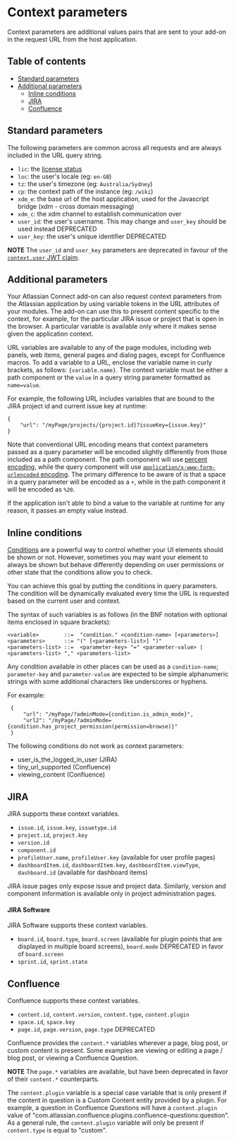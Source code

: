 # Context parameters

Context parameters are additional values pairs that are sent to your add-on in the request URL from the host application.

## Table of contents

* [Standard parameters](#standard-parameters)
* [Additional parameters](#additional-parameters)
  * [Inline conditions](#inline-conditions)
  * [JIRA](#additional-parameters-jira)
  * [Confluence](#additional-parameters-confluence)

## <a name="standard-parameters"></a>Standard parameters

The following parameters are common across all requests and are always included in the URL query string.

* `lic`: the [license status](./licensing.html#license-status)
* `loc`: the user's locale (eg: `en-GB`)
* `tz`: the user's timezone (eg: `Australia/Sydney`)
* `cp`: the context path of the instance (eg: `/wiki`)
* `xdm_e`: the base url of the host application, used for the Javascript bridge (xdm - cross domain messaging)
* `xdm_c`: the xdm channel to establish communication over
* `user_id`: the user's username. This may change and `user_key` should be used instead <span class="aui-lozenge">DEPRECATED</span>
* `user_key`: the user's unique identifier <span class="aui-lozenge">DEPRECATED</span>

**NOTE** The `user_id` and `user_key` parameters are deprecated in favour of the [`context.user` JWT claim](./understanding-jwt.html#token-structure-claims).

## <a name="additional-parameters"></a>Additional parameters

Your Atlassian Connect add-on can also request context parameters from the Atlassian application by using
variable tokens in the URL attributes of your modules. The add-on can use this to present content specific to the
context, for example, for the particular JIRA issue or project that is open in the browser. A particular variable is
available only where it makes sense given the application context.

URL variables are available to any of the page modules, including web panels, web items, general pages and dialog pages,
except for Confluence macros. To add a variable to a URL, enclose the variable name in curly brackets, as follows: `{variable.name}`.
The context variable must be either a path component or the `value` in a query string parameter formatted as `name=value`.

For example, the following URL includes variables that are bound to the JIRA project id and current issue key at runtime:

```
{
    "url": "/myPage/projects/{project.id}?issueKey={issue.key}"
}
```

Note that conventional URL encoding means that context parameters passed as a query parameter will be encoded
slightly differently from those included as a path component. The path component will use 
[percent encoding](https://en.wikipedia.org/wiki/Percent-encoding), while the query component will use 
[`application/x-www-form-urlencoded` encoding](http://www.w3.org/TR/html5/forms.html#application/x-www-form-urlencoded-encoding-algorithm). 
The primary difference to be aware of is that a space in a query parameter will be encoded as a `+`, while in the path 
component it will be encoded as `%20`.

If the application isn't able to bind a value to the variable at runtime for any reason, it passes an empty value instead.

## <a name="inline-conditions"></a>Inline conditions

[Conditions](../concepts/conditions.html) are a powerful way to control whether your UI elements should be shown or not. 
However, sometimes you may want your element to always be shown but behave differently 
depending on user permissions or other state that the conditions allow you to check. 

You can achieve this goal by putting the conditions in query parameters. The condition will be dynamically
evaluated every time the URL is requested based on the current user and context.

The syntax of such variables is as follows (in the BNF notation with optional items enclosed in square brackets):

```
<variable>        ::=  "condition." <condition-name> [<parameters>]
<parameters>      ::= "(" [<parameters-list>] ")"
<parameters-list> ::=  <parameter-key> "=" <parameter-value> | <parameters-list> "," <parameters-list>
```

Any condition available in other places can be used as a `condition-name`; 
`parameter-key` and `parameter-value` are expected to be simple alphanumeric strings with some additional characters
 like underscores or hyphens.

For example:
 
```
 {
     "url": "/myPage/?adminMode={condition.is_admin_mode}",  
     "url2": "/myPage/?adminMode={condition.has_project_permission(permission=browse)}"
 }
```

The following conditions do not work as context parameters:

* user_is_the_logged_in_user (JIRA)
* tiny_url_supported (Confluence)
* viewing_content (Confluence)

## <a name="additional-parameters-jira"></a>JIRA

JIRA supports these context variables.

 * `issue.id`, `issue.key`, `issuetype.id`
 * `project.id`, `project.key`
 * `version.id`
 * `component.id`
 * `profileUser.name`, `profileUser.key` (available for user profile pages)
 * `dashboardItem.id`, `dashboardItem.key`, `dashboardItem.viewType`, `dashboard.id` (available for dashboard items)

JIRA issue pages only expose issue and project data. Similarly, version and component information is available only in
project administration pages.

#### <a name="additional-parameters-jira-software"></a>JIRA Software

JIRA Software supports these context variables.

 * `board.id`, `board.type`, 
 `board.screen` (available for plugin points that are displayed in multiple board screens),
 `board.mode` <span class="aui-lozenge">DEPRECATED</span> in favor of `board.screen` 
 * `sprint.id`, `sprint.state` 

## <a name="additional-parameters-confluence"></a>Confluence

Confluence supports these context variables.

 * `content.id`, `content.version`, `content.type`, `content.plugin`
 * `space.id`, `space.key`
 * `page.id`, `page.version`, `page.type` <span class="aui-lozenge">DEPRECATED</span>

Confluence provides the `content.*` variables wherever a page, blog post, or custom content is present. Some examples are
viewing or editing a page / blog post, or viewing a Confluence Question.

**NOTE** The `page.*` variables are available, but have been deprecated in favor of their `content.*` counterparts.

The `content.plugin` variable is a special case variable that is only present if the content in question is a Custom
Content entity provided by a plugin. For example, a question in Confluence Questions will have a `content.plugin` value
of "com.atlassian.confluence.plugins.confluence-questions:question". As a general rule, the `content.plugin` variable
will only be present if `content.type` is equal to "custom".